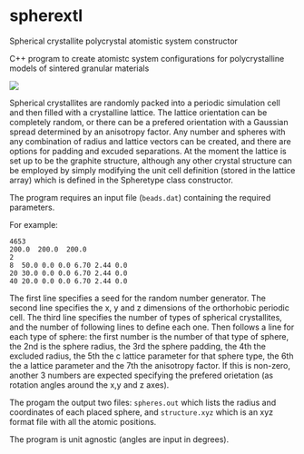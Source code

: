 # spherextl
Spherical crystallite polycrystal atomistic system constructor

C++ program to create atomistc system configurations for polycrystalline models of sintered granular materials


<img src="http://i66.tinypic.com/24opzic.png">


Spherical crystallites are randomly packed into a periodic simulation cell and then filled with a crystalline lattice. The lattice orientation can be completely random, or there can be a prefered orientation with a Gaussian spread determined by an anisotropy factor. Any number and spheres with any combination of radius and lattice vectors can be created, and there are options for padding and excuded separations. At the moment the lattice is set up to be the graphite structure, although any other crystal structure can be employed by simply modifying the unit cell definition (stored in the lattice array) which is defined in the Spheretype class constructor. 

The program requires an input file (`beads.dat`) containing the required parameters. 

For example:

```
4653
200.0  200.0  200.0
2
8  50.0 0.0 0.0 6.70 2.44 0.0
20 30.0 0.0 0.0 6.70 2.44 0.0
40 20.0 0.0 0.0 6.70 2.44 0.0
```

The first line specifies a seed for the random number generator. 
The second line specifies the x, y and z dimensions of the orthorhobic periodic cell. 
The third line specifies the number of types of spherical crystallites, and the number of following lines to define each one. 
Then follows a line for each type of sphere: the first number is the number of that type of sphere, the 2nd is the sphere radius, the 3rd the sphere padding, the 4th the excluded radius, the 5th the c lattice parameter for that sphere type, the 6th the a lattice parameter and the 7th the anisotropy factor. If this is non-zero, another 3 numbers are expected specifying the prefered orietation (as rotation angles around the x,y and z axes). 

The progam the output two files: `spheres.out` which lists the radius and coordinates of each placed sphere, and `structure.xyz` which is an xyz format file with all the atomic positions. 

The program is unit agnostic (angles are input in degrees).